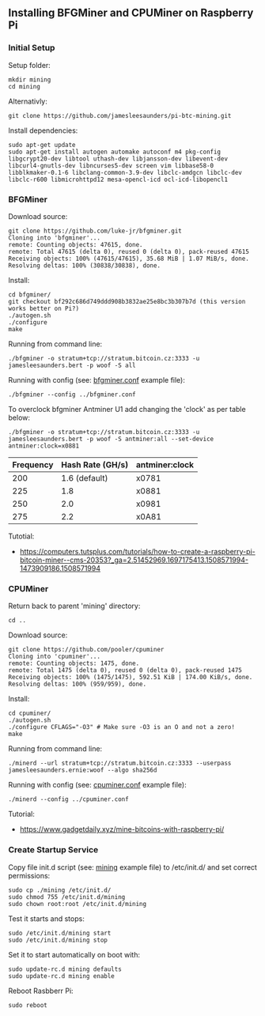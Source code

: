 ## Installing BFGMiner and CPUMiner on Raspberry Pi

### Initial Setup
Setup folder:

    mkdir mining
    cd mining

Alternativly:

    git clone https://github.com/jamesleesaunders/pi-btc-mining.git

Install dependencies:

    sudo apt-get update
    sudo apt-get install autogen automake autoconf m4 pkg-config libgcrypt20-dev libtool uthash-dev libjansson-dev libevent-dev libcurl4-gnutls-dev libncurses5-dev screen vim libbase58-0 libblkmaker-0.1-6 libclang-common-3.9-dev libclc-amdgcn libclc-dev libclc-r600 libmicrohttpd12 mesa-opencl-icd ocl-icd-libopencl1

### BFGMiner
Download source:

    git clone https://github.com/luke-jr/bfgminer.git
    Cloning into 'bfgminer'...
    remote: Counting objects: 47615, done.
    remote: Total 47615 (delta 0), reused 0 (delta 0), pack-reused 47615
    Receiving objects: 100% (47615/47615), 35.68 MiB | 1.07 MiB/s, done.
    Resolving deltas: 100% (30838/30838), done.

Install:

    cd bfgminer/
    git checkout bf292c686d749ddd908b3832ae25e8bc3b307b7d (this version works better on Pi?)
    ./autogen.sh
    ./configure
    make

Running from command line:

    ./bfgminer -o stratum+tcp://stratum.bitcoin.cz:3333 -u jamesleesaunders.bert -p woof -S all
    
Running with config (see: [bfgminer.conf](bfgminer.conf) example file):

    ./bfgminer --config ../bfgminer.conf

To overclock bfgminer Antminer U1 add changing the 'clock' as per table below:

    ./bfgminer -o stratum+tcp://stratum.bitcoin.cz:3333 -u jamesleesaunders.bert -p woof -S antminer:all --set-device antminer:clock=x0881

| Frequency | Hash Rate (GH/s) | antminer:clock |
|-----------|------------------|----------------|
| 200       | 1.6 (default)    | x0781          |
| 225       | 1.8              | x0881          |
| 250       | 2.0              | x0981          |
| 275       | 2.2              | x0A81          |

Tutotial:
* https://computers.tutsplus.com/tutorials/how-to-create-a-raspberry-pi-bitcoin-miner--cms-20353?_ga=2.51452969.1697175413.1508571994-1473909186.1508571994

### CPUMiner
Return back to parent 'mining' directory:

    cd ..

Download source:

    git clone https://github.com/pooler/cpuminer
    Cloning into 'cpuminer'...
    remote: Counting objects: 1475, done.
    remote: Total 1475 (delta 0), reused 0 (delta 0), pack-reused 1475
    Receiving objects: 100% (1475/1475), 592.51 KiB | 174.00 KiB/s, done.
    Resolving deltas: 100% (959/959), done.

Install:

    cd cpuminer/
    ./autogen.sh
    ./configure CFLAGS="-O3" # Make sure -O3 is an O and not a zero!
    make

Running from command line:

    ./minerd --url stratum+tcp://stratum.bitcoin.cz:3333 --userpass jamesleesaunders.ernie:woof --algo sha256d

Running with config (see: [cpuminer.conf](cpuminer.conf) example file):

    ./minerd --config ../cpuminer.conf

Tutorial:
* https://www.gadgetdaily.xyz/mine-bitcoins-with-raspberry-pi/

### Create Startup Service
Copy file init.d script (see: [mining](mining) example file) to /etc/init.d/ and set correct permissions:
    
    sudo cp ./mining /etc/init.d/
    sudo chmod 755 /etc/init.d/mining
    sudo chown root:root /etc/init.d/mining
    
Test it starts and stops:

    sudo /etc/init.d/mining start
    sudo /etc/init.d/mining stop
    
Set it to start automatically on boot with:    

    sudo update-rc.d mining defaults
    sudo update-rc.d mining enable
    
Reboot Rasbberr Pi:

    sudo reboot
